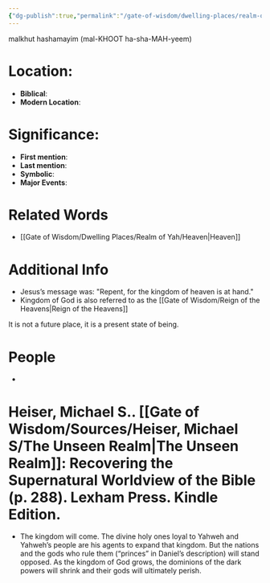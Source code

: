 ```yaml
---
{"dg-publish":true,"permalink":"/gate-of-wisdom/dwelling-places/realm-of-yah/kingdom-of-god/","tags":["GateWisdom","RealmofYah","K","G"]}
---
```


malkhut hashamayim (mal-KHOOT ha-sha-MAH-yeem)
# Location: 
- **Biblical**:
- **Modern Location**: 

# Significance:
- **First mention**:
- **Last mention**:
- **Symbolic**: 
- **Major Events**:

# Related Words
- [[Gate of Wisdom/Dwelling Places/Realm of Yah/Heaven\|Heaven]]
# Additional Info
- Jesus’s message was: "Repent, for the kingdom of heaven is at hand." 
- Kingdom of God is also referred to as the [[Gate of Wisdom/Reign of the Heavens\|Reign of the Heavens]] 

It is not a future place, it is a present state of being.

# People
- 

# Heiser, Michael S.. [[Gate of Wisdom/Sources/Heiser, Michael S/The Unseen Realm\|The Unseen Realm]]: Recovering the Supernatural Worldview of the Bible (p. 288). Lexham Press. Kindle Edition. 

- The kingdom will come. The divine holy ones loyal to Yahweh and Yahweh’s people are his agents to expand that kingdom. But the nations and the gods who rule them (“princes” in Daniel’s description) will stand opposed. As the kingdom of God grows, the dominions of the dark powers will shrink and their gods will ultimately perish.





